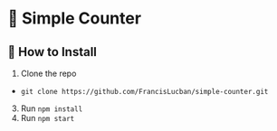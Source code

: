 # 🔢 Simple Counter

## 📖 How to Install
1. Clone the repo
  - ```
    git clone https://github.com/FrancisLucban/simple-counter.git
    ```
3. Run `npm install`
4. Run `npm start` 
